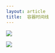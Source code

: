 ```yaml
---
layout: article
title:  容器时间线
---
```


![](/images/container.png)


![](/images/container-history.jpg)